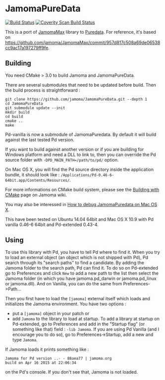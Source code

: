 JamomaPureData
==============
[![Build Status](https://travis-ci.org/jamoma/JamomaPureData.svg?branch=master)](https://travis-ci.org/jamoma/JamomaPureData)
<a href="https://scan.coverity.com/projects/5514">
  <img alt="Coverity Scan Build Status"
       src="https://scan.coverity.com/projects/5514/badge.svg"/>
</a>

This is a port of [JamomaMax](https://github.com/jamoma/JamomaMax) library to [Puredata](http://puradata.info).
For reference, it's based on https://github.com/jamoma/JamomaMax/commit/957d817c508a69de06538cc9ac17a197279ff9fe.

Building
--------
You need CMake > 3.0 to build Jamoma and JamomaPureData.

There are several submodules that need to be updated before build.
Then the build process is straightforward :

    git clone https://github.com/jamoma/JamomaPureData.git --depth 1
    cd JamomaPureData
    git submodule update --init
    mkdir build 
    cd build 
    cmake ..
    make

Pd-vanilla is now a submodule of JamomaPuredata.
By default it will build against the last tested Pd version.

If you want to build against another version or if you are building for Windows platform and need a DLL to link to, then you can override the Pd source folder with `-DPD_MAIN_PATH=/path/to/pd/` option.

On Mac OS X, you will find the Pd source directory inside the application bundle, it should look like : `/Applications/Pd-0.46-6-64bit.app/Contents/Resources/`.

For more informations on CMake build system, please see the [Building with CMake](https://github.com/jamoma/Jamoma/wiki/Building-with-CMake) page on Jamoma wiki.

You may also be interessed in [How to debug JamomaPuredata on Mac OS X](https://github.com/jamoma/JamomaPureData/wiki/How-to-debug-JamomaPuredata-on-Mac-OS-X).

This have been tested on Ubuntu 14.04 64bit and Mac OS X 10.9 with Pd vanilla 0.46-6 64bit and Pd-extended 0.43-4.

Using
-----

To use this library with Pd, you have to tell Pd where to find it.
When you try to load an external object (an object which is not shipped with Pd), Pd search through its "search paths" to find a candidate.
By adding the Jamoma folder to the search path, Pd can find it.
To do so on Pd-extended go to Preferences and click `New` to add a new path to the list then select the Jamoma folder (in which you have jamoma.pd_darwin or jamoma.pd_linux or jamoma.dll).
And on Vanilla, you can do the same from Preferences->Path...

Then you first have to load the `[jamoma]` external itself which loads and initializes the Jamoma environment.
You have two options :
- put a `[jamoma]` object in your patch
or
- add `Jamoma` to the library to load at startup.
To add a library at startup on Pd-extended, go to Preferences and add in the "Startup flag" (or something like that) field : `-lib Jamoma`.
If you are using Pd Vanilla (and I encourage you to do so), go to Preferences->Startup, add a new and type `Jamoma`.

If Jamoma loads it prints something like : 

~~~~
Jamoma for Pd version ..- - 88aea77 | jamoma.org
build on Apr 16 2015 at 22:06:34
~~~~

on the Pd's console.
If you don't see that, Jamoma is not loaded.
